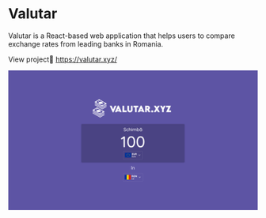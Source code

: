 # Valutar
Valutar is a React-based web application that helps users to compare exchange rates from leading banks in Romania.

View project👀  https://valutar.xyz/

![Valutar](public/images/social.png)